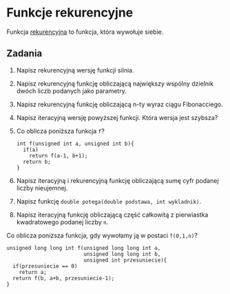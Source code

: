 Funkcje rekurencyjne
==========================
Funkcja [rekurencyjna][rekurencja] to funkcja, która wywołuje siebie.

[rekurencja]: http://pl.wikipedia.org/wiki/Rekurencja

Zadania
--------------------------

1.  Napisz rekurencyjną wersję funkcji silnia.

2.  Napisz rekurencyjną funkcję obliczającą
    największy wspólny dzielnik dwóch liczb
    podanych jako parametry.

3.  Napisz rekurencyjną funkcję obliczającą
    n-ty wyraz ciągu Fibonacciego.

4.  Napisz iteracyjną wersję powyższej funkcji.
    Która wersja jest szybsza?

5.  Co oblicza poniższa funkcja `f`?

        int f(unsigned int a, unsigned int b){
          if(a)
            return f(a-1, b+1);
          return b;
        }

6.  Napisz iteracyjną i rekurencyjną funkcję
    obliczającą sumę cyfr podanej liczby nieujemnej.

7.  Napisz funkcję `double potega(double podstawa, int wykladnik)`.

8.  Napisz iteracyjną funkcję obliczającą
    część całkowitą z pierwiastka kwadratowego podanej liczby `n`.

Co oblicza poniższa funkcja, gdy wywołamy ją w postaci `f(0,1,n)`?

    unsigned long long int f(unsigned long long int a,
                             unsigned long long int b,
                             unsigned int przesuniecie){
      if(przesuniecie == 0)
        return a;
      return f(b, a+b, przesuniecie-1);
    }
